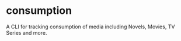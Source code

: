 # consumption
A CLI for tracking consumption of media including Novels, Movies, TV Series and more.
